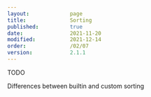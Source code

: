 ```yaml
---
layout:             page
title:              Sorting
published:          true
date:               2021-11-20
modified:           2021-12-14
order:              /02/07
version:            2.1.1
---
```

<todo assign="twinkle">TODO</todo>

<todo assign="daniele">Differences between builtin and custom sorting</todo>